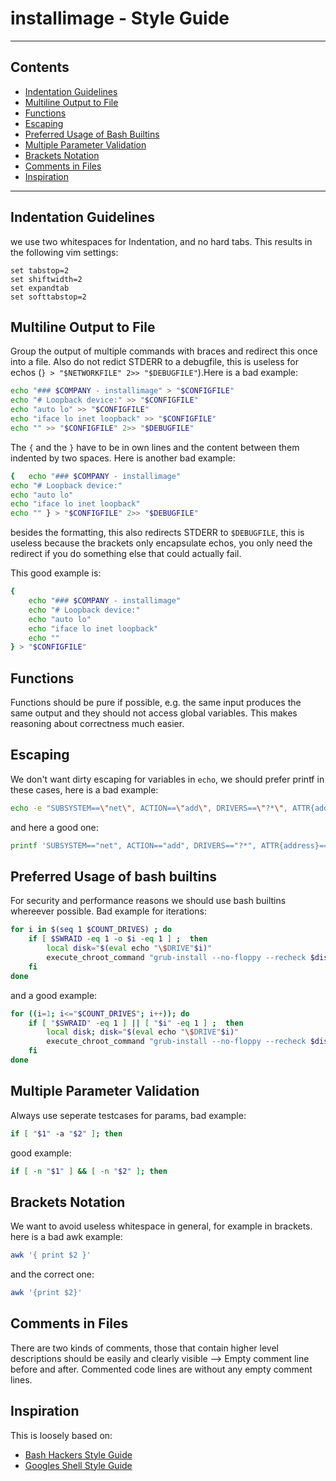 # installimage - Style Guide

---

## Contents
+ [Indentation Guidelines](#indentation-guidelines)
+ [Multiline Output to File](#multiline-output-to-file)
+ [Functions](#functions)
+ [Escaping](#escaping)
+ [Preferred Usage of Bash Builtins](#preferred-usage-of-bash-builtins)
+ [Multiple Parameter Validation](#multiple-parameter-validation)
+ [Brackets Notation](#brackets-notation)
+ [Comments in Files](#comments-in-files)
+ [Inspiration](#inspiration)

---

## Indentation Guidelines
we use two whitespaces for Indentation, and no hard tabs. This results in the following vim settings:
```
set tabstop=2
set shiftwidth=2
set expandtab
set softtabstop=2
```

## Multiline Output to File
Group the output of multiple commands with braces and redirect this once into a file. Also do not redict STDERR to a debugfile, this is useless for echos (`} > "$NETWORKFILE" 2>> "$DEBUGFILE"`).Here is a bad example:
```bash
echo "### $COMPANY - installimage" > "$CONFIGFILE"
echo "# Loopback device:" >> "$CONFIGFILE"
echo "auto lo" >> "$CONFIGFILE"
echo "iface lo inet loopback" >> "$CONFIGFILE"
echo "" >> "$CONFIGFILE" 2>> "$DEBUGFILE"
```

The `{` and the `}` have to be in own lines and the content between them indented by two spaces. Here is another bad example:
```bash
{	echo "### $COMPANY - installimage"
echo "# Loopback device:"
echo "auto lo"
echo "iface lo inet loopback"
echo "" } > "$CONFIGFILE" 2>> "$DEBUGFILE"
```

besides the formatting, this also redirects STDERR to `$DEBUGFILE`, this is useless because the brackets only encapsulate echos, you only need the redirect if you do something else that could actually fail.

This good example is:
```bash
{
	echo "### $COMPANY - installimage"
	echo "# Loopback device:"
	echo "auto lo"
	echo "iface lo inet loopback"
	echo ""
} > "$CONFIGFILE"
```

## Functions
Functions should be pure if possible, e.g. the same input produces the same output and they should not access global variables.
This makes reasoning about correctness much easier.

## Escaping
We don't want dirty escaping for variables in `echo`, we should prefer printf in these cases, here is a bad example:
```bash
echo -e "SUBSYSTEM==\"net\", ACTION==\"add\", DRIVERS==\"?*\", ATTR{address}==\"$2\", ATTR{dev_id}==\"0x0\", ATTR{type}==\"1\", KERNEL==\"eth*\", NAME=\"$1\"" >> $UDEVFILE
```

and here a good one:
```bash
printf 'SUBSYSTEM=="net", ACTION=="add", DRIVERS=="?*", ATTR{address}=="%s", ATTR{dev_id}=="0x0", ATTR{type}=="1", KERNEL=="eth*", NAME="%s"\n' "$2" "$1" >> "$UDEVFILE"
```

## Preferred Usage of bash builtins
For security and performance reasons we should use bash builtins whereever possible. Bad example for iterations:
```bash
for i in $(seq 1 $COUNT_DRIVES) ; do
	if [ $SWRAID -eq 1 -o $i -eq 1 ] ;  then
		local disk="$(eval echo "\$DRIVE"$i)"
		execute_chroot_command "grub-install --no-floppy --recheck $disk 2>&1"
	fi
done
```

and a good example:
```bash
for ((i=1; i<="$COUNT_DRIVES"; i++)); do
	if [ "$SWRAID" -eq 1 ] || [ "$i" -eq 1 ] ;  then
		local disk; disk="$(eval echo "\$DRIVE"$i)"
		execute_chroot_command "grub-install --no-floppy --recheck $disk 2>&1"
	fi
done
```

## Multiple Parameter Validation
Always use seperate testcases for params, bad example:
```bash
if [ "$1" -a "$2" ]; then
```

good example:
```bash
if [ -n "$1" ] && [ -n "$2" ]; then
```

## Brackets Notation
We want to avoid useless whitespace in general, for example in brackets. here is a bad awk example:
```bash
awk '{ print $2 }'
```

and the correct one:
```bash
awk '{print $2}'
```

## Comments in Files
There are two kinds of comments, those that contain higher level descriptions should be easily and clearly visible --> Empty comment line before and after. Commented code lines are without any empty comment lines.

## Inspiration
This is loosely based on:
+ [Bash Hackers Style Guide](http://wiki.bash-hackers.org/scripting/style)
+ [Googles Shell Style Guide](https://google.github.io/styleguide/shell.xml)
